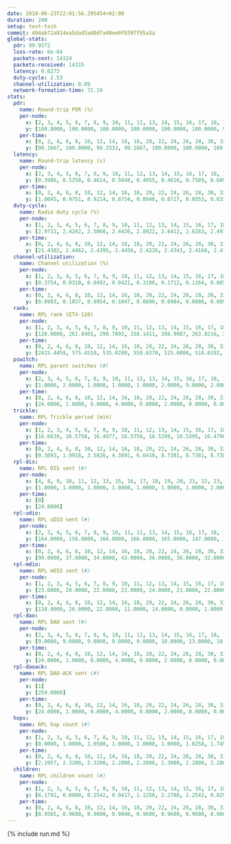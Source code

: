 ```yaml
---
date: 2018-06-23T22:01:56.295454+02:00
duration: 240
setup: test-tsch
commit: 494ab72a914ea5dad5ad0dfa40ee0f8397f95a3a
global-stats:
  pdr: 99.9372
  loss-rate: 6e-04
  packets-sent: 14324
  packets-received: 14315
  latency: 0.8273
  duty-cycle: 2.53
  channel-utilization: 0.09
  network-formation-time: 72.19
stats:
  pdr:
    name: Round-trip PDR (%)
    per-node:
      x: [2, 3, 4, 5, 6, 7, 8, 9, 10, 11, 12, 13, 14, 15, 16, 17, 18, 19, 20, 21, 22, 23, 24, 25]
      y: [100.0000, 100.0000, 100.0000, 100.0000, 100.0000, 100.0000, 99.8291, 100.0000, 100.0000, 99.8267, 100.0000, 100.0000, 100.0000, 99.8302, 100.0000, 99.8382, 100.0000, 100.0000, 99.8374, 100.0000, 99.6564, 100.0000, 99.8285, 99.8285]
    per-time:
      x: [0, 2, 4, 6, 8, 10, 12, 14, 16, 18, 20, 22, 24, 26, 28, 30, 32, 34, 36, 38, 40, 42, 44, 46, 48, 50, 52, 54, 56, 58, 60, 62, 64, 66, 68, 70, 72, 74, 76, 78, 80, 82, 84, 86, 88, 90, 92, 94, 96, 98, 100, 102, 104, 106, 108, 110, 112, 114, 116, 118, 120, 122, 124, 126, 128, 130, 132, 134, 136, 138, 140, 142, 144, 146, 148, 150, 152, 154, 156, 158, 160, 162, 164, 166, 168, 170, 172, 174, 176, 178, 180, 182, 184, 186, 188, 190, 192, 194, 196, 198, 200, 202, 204, 206, 208, 210, 212, 214, 216, 218, 220, 222, 224, 226, 228, 230, 232, 234, 236, 238]
      y: [99.1667, 100.0000, 98.3333, 99.1667, 100.0000, 100.0000, 100.0000, 100.0000, 100.0000, 100.0000, 100.0000, 100.0000, 100.0000, 100.0000, 100.0000, 100.0000, 99.1667, 100.0000, 100.0000, 100.0000, 100.0000, 100.0000, 100.0000, 100.0000, 100.0000, 99.1667, 100.0000, 100.0000, 100.0000, 99.1736, 100.0000, 100.0000, 100.0000, 100.0000, 100.0000, 100.0000, 100.0000, 100.0000, 100.0000, 100.0000, 100.0000, 100.0000, 100.0000, 100.0000, 100.0000, 100.0000, 100.0000, 100.0000, 100.0000, 100.0000, 100.0000, 100.0000, 100.0000, 100.0000, 100.0000, 100.0000, 100.0000, 100.0000, 100.0000, 100.0000, 100.0000, 100.0000, 100.0000, 100.0000, 100.0000, 100.0000, 100.0000, 100.0000, 100.0000, 100.0000, 100.0000, 100.0000, 100.0000, 100.0000, 100.0000, 100.0000, 100.0000, 100.0000, 100.0000, 99.1667, 100.0000, 100.0000, 99.1667, 100.0000, 100.0000, 100.0000, 100.0000, 100.0000, 100.0000, 100.0000, 100.0000, 100.0000, 100.0000, 100.0000, 100.0000, 100.0000, 100.0000, 100.0000, 100.0000, 100.0000, 100.0000, 100.0000, 100.0000, 100.0000, 100.0000, 100.0000, 100.0000, 100.0000, 100.0000, 100.0000, 100.0000, 100.0000, 100.0000, 100.0000, 100.0000, 100.0000, 100.0000, 100.0000, 100.0000, 100.0000]
  latency:
    name: Round-trip latency (s)
    per-node:
      x: [2, 3, 4, 5, 6, 7, 8, 9, 10, 11, 12, 13, 14, 15, 16, 17, 18, 19, 20, 21, 22, 23, 24, 25]
      y: [0.3986, 0.5250, 0.4614, 0.5048, 0.4055, 0.4816, 0.7589, 0.6891, 0.6567, 0.6920, 0.6098, 0.7407, 0.8207, 0.9765, 0.8183, 0.9445, 0.9507, 1.1641, 1.2476, 1.3115, 1.1312, 1.1920, 1.1640, 1.2041]
    per-time:
      x: [0, 2, 4, 6, 8, 10, 12, 14, 16, 18, 20, 22, 24, 26, 28, 30, 32, 34, 36, 38, 40, 42, 44, 46, 48, 50, 52, 54, 56, 58, 60, 62, 64, 66, 68, 70, 72, 74, 76, 78, 80, 82, 84, 86, 88, 90, 92, 94, 96, 98, 100, 102, 104, 106, 108, 110, 112, 114, 116, 118, 120, 122, 124, 126, 128, 130, 132, 134, 136, 138, 140, 142, 144, 146, 148, 150, 152, 154, 156, 158, 160, 162, 164, 166, 168, 170, 172, 174, 176, 178, 180, 182, 184, 186, 188, 190, 192, 194, 196, 198, 200, 202, 204, 206, 208, 210, 212, 214, 216, 218, 220, 222, 224, 226, 228, 230, 232, 234, 236, 238]
      y: [1.0045, 0.9751, 0.9214, 0.8754, 0.8940, 0.8727, 0.8553, 0.8376, 0.8980, 0.8476, 0.8891, 0.8314, 0.8393, 0.8342, 0.8538, 0.8445, 0.8248, 0.8197, 0.8198, 0.8171, 0.8079, 0.8087, 0.8018, 0.8516, 0.7837, 0.8896, 0.8493, 0.8608, 0.9089, 0.9042, 0.9945, 1.0094, 0.9748, 0.9093, 0.9272, 0.8597, 0.8741, 0.8385, 0.8257, 0.7989, 0.8080, 0.8265, 0.7693, 0.8403, 0.7925, 0.8214, 0.8016, 0.7688, 0.8264, 0.8168, 0.7618, 0.8384, 0.8017, 0.8072, 0.8079, 0.8020, 0.8198, 0.8168, 0.8157, 0.8243, 0.8516, 0.8044, 0.7983, 0.8112, 0.8379, 0.8099, 0.8359, 0.8598, 0.8487, 0.8039, 0.7133, 0.7819, 0.8241, 0.8008, 0.8235, 0.8113, 0.8539, 0.8119, 0.8502, 0.8074, 0.8712, 0.8266, 0.7750, 0.7637, 0.7946, 0.7316, 0.7679, 0.8161, 0.7519, 0.8063, 0.8222, 0.8242, 0.8580, 0.8312, 0.7503, 0.8315, 0.8027, 0.7448, 0.8108, 0.8005, 0.8054, 0.7637, 0.8155, 0.8016, 0.7667, 0.8404, 0.7963, 0.8306, 0.7736, 0.8197, 0.8063, 0.8054, 0.8048, 0.7640, 0.7961, 0.8067, 0.7441, 0.7767, 0.8219, 0.8142]
  duty-cycle:
    name: Radio duty cycle (%)
    per-node:
      x: [1, 2, 3, 4, 5, 6, 7, 8, 9, 10, 11, 12, 13, 14, 15, 16, 17, 18, 19, 20, 21, 22, 23, 24, 25]
      y: [2.9732, 2.4242, 2.5060, 2.4426, 2.8922, 2.6412, 2.6283, 2.4977, 2.4399, 2.4514, 2.3590, 2.5113, 2.9108, 2.4831, 2.4708, 2.4777, 2.5172, 2.6768, 2.5204, 2.5808, 2.5114, 2.4925, 2.6648, 2.5751, 2.6555]
    per-time:
      x: [0, 2, 4, 6, 8, 10, 12, 14, 16, 18, 20, 22, 24, 26, 28, 30, 32, 34, 36, 38, 40, 42, 44, 46, 48, 50, 52, 54, 56, 58, 60, 62, 64, 66, 68, 70, 72, 74, 76, 78, 80, 82, 84, 86, 88, 90, 92, 94, 96, 98, 100, 102, 104, 106, 108, 110, 112, 114, 116, 118, 120, 122, 124, 126, 128, 130, 132, 134, 136, 138, 140, 142, 144, 146, 148, 150, 152, 154, 156, 158, 160, 162, 164, 166, 168, 170, 172, 174, 176, 178, 180, 182, 184, 186, 188, 190, 192, 194, 196, 198, 200, 202, 204, 206, 208, 210, 212, 214, 216, 218, 220, 222, 224, 226, 228, 230, 232, 234, 236, 238]
      y: [21.4382, 2.4462, 2.4395, 2.4456, 2.4226, 2.4343, 2.4168, 2.4196, 2.4269, 2.4231, 2.4195, 2.4071, 2.4074, 2.4264, 2.4455, 2.4193, 2.4183, 2.4154, 2.4160, 2.4032, 2.4025, 2.4035, 2.4013, 2.4141, 2.3450, 2.2669, 2.4305, 2.4126, 2.6413, 2.5061, 2.4478, 2.4993, 2.4425, 2.4574, 2.4223, 2.4254, 2.4343, 2.4396, 2.4468, 2.4178, 2.4256, 2.4246, 2.4341, 2.4203, 2.4177, 2.4139, 2.4228, 2.4107, 2.4308, 2.4190, 2.4265, 2.4264, 2.4213, 2.4207, 2.4138, 2.4068, 2.4330, 2.4131, 2.4264, 2.4294, 2.4243, 2.4435, 2.4184, 2.4142, 2.4237, 2.4281, 2.4277, 2.4302, 2.4305, 2.4259, 2.4117, 2.3939, 2.4240, 2.4250, 2.4234, 2.4393, 2.4136, 2.4257, 2.4157, 2.4257, 2.4247, 2.4304, 2.4102, 2.4164, 2.4139, 2.4096, 2.4127, 2.4204, 2.4236, 2.4020, 2.4201, 2.4248, 2.4272, 2.4344, 2.4266, 2.4169, 2.4218, 2.4135, 2.4203, 2.4119, 2.4212, 2.4121, 2.4145, 2.4340, 2.4172, 2.4147, 2.4285, 2.4245, 2.4175, 2.4366, 2.4259, 2.4313, 2.4315, 2.4169, 2.4159, 2.4213, 2.4136, 2.4133, 2.4161, 2.4372]
  channel-utilization:
    name: Channel utilization (%)
    per-node:
      x: [1, 2, 3, 4, 5, 6, 7, 8, 9, 10, 11, 12, 13, 14, 15, 16, 17, 18, 19, 20, 21, 22, 23, 24, 25]
      y: [0.3754, 0.0310, 0.0492, 0.0421, 0.3100, 0.1712, 0.1264, 0.0851, 0.0325, 0.0488, 0.0532, 0.0982, 0.2778, 0.0520, 0.0586, 0.0508, 0.0344, 0.1340, 0.0527, 0.0343, 0.0336, 0.0471, 0.0306, 0.0303, 0.0316]
    per-time:
      x: [0, 2, 4, 6, 8, 10, 12, 14, 16, 18, 20, 22, 24, 26, 28, 30, 32, 34, 36, 38, 40, 42, 44, 46, 48, 50, 52, 54, 56, 58, 60, 62, 64, 66, 68, 70, 72, 74, 76, 78, 80, 82, 84, 86, 88, 90, 92, 94, 96, 98, 100, 102, 104, 106, 108, 110, 112, 114, 116, 118, 120, 122, 124, 126, 128, 130, 132, 134, 136, 138, 140, 142, 144, 146, 148, 150, 152, 154, 156, 158, 160, 162, 164, 166, 168, 170, 172, 174, 176, 178, 180, 182, 184, 186, 188, 190, 192, 194, 196, 198, 200, 202, 204, 206, 208, 210, 212, 214, 216, 218, 220, 222, 224, 226, 228, 230, 232, 234, 236, 238]
      y: [0.0983, 0.1037, 0.0954, 0.1047, 0.0890, 0.0984, 0.0886, 0.0897, 0.0917, 0.0909, 0.0887, 0.0850, 0.0851, 0.0925, 0.1001, 0.0887, 0.0856, 0.0905, 0.0891, 0.0841, 0.0830, 0.0804, 0.0815, 0.1064, 0.0393, 0.0326, 0.0878, 0.0863, 0.2146, 0.1037, 0.0766, 0.0980, 0.0994, 0.1098, 0.0920, 0.0952, 0.0941, 0.0995, 0.0970, 0.0883, 0.0890, 0.0904, 0.0960, 0.0877, 0.0888, 0.0888, 0.0932, 0.0865, 0.0934, 0.0877, 0.0930, 0.0902, 0.0908, 0.0917, 0.0883, 0.0848, 0.0974, 0.0856, 0.0925, 0.0946, 0.0922, 0.1007, 0.0886, 0.0873, 0.0943, 0.0954, 0.0925, 0.0930, 0.0951, 0.0938, 0.0866, 0.0788, 0.0927, 0.0912, 0.0899, 0.0977, 0.0851, 0.0920, 0.0865, 0.0938, 0.0904, 0.0942, 0.0840, 0.0868, 0.0850, 0.0835, 0.0846, 0.0896, 0.0893, 0.0807, 0.0881, 0.0909, 0.0924, 0.0954, 0.0897, 0.0860, 0.0900, 0.0872, 0.0902, 0.0862, 0.0895, 0.0862, 0.0859, 0.0933, 0.0878, 0.0877, 0.0924, 0.0920, 0.0889, 0.0942, 0.0926, 0.0927, 0.0926, 0.0888, 0.0889, 0.0913, 0.0882, 0.0862, 0.0876, 0.0971]
  rank:
    name: RPL rank (ETX-128)
    per-node:
      x: [1, 2, 3, 4, 5, 6, 7, 8, 9, 10, 11, 12, 13, 14, 15, 16, 17, 18, 19, 20, 21, 22, 23, 24, 25]
      y: [128.0000, 261.8465, 290.7893, 258.1411, 286.9087, 263.8216, 285.7645, 407.8755, 434.4628, 413.9350, 455.0807, 396.8481, 443.6116, 519.3443, 554.1486, 529.9878, 552.5650, 583.8238, 607.7295, 711.9069, 696.4699, 674.6082, 1000.7195, 1003.9472, 739.3975]
    per-time:
      x: [0, 2, 4, 6, 8, 10, 12, 14, 16, 18, 20, 22, 24, 26, 28, 30, 32, 34, 36, 38, 40, 42, 44, 46, 48, 50, 52, 54, 56, 58, 60, 62, 64, 66, 68, 70, 72, 74, 76, 78, 80, 82, 84, 86, 88, 90, 92, 94, 96, 98, 100, 102, 104, 106, 108, 110, 112, 114, 116, 118, 120, 122, 124, 126, 128, 130, 132, 134, 136, 138, 140, 142, 144, 146, 148, 150, 152, 154, 156, 158, 160, 162, 164, 166, 168, 170, 172, 174, 176, 178, 180, 182, 184, 186, 188, 190, 192, 194, 196, 198, 200, 202, 204, 206, 208, 210, 212, 214, 216, 218, 220, 222, 224, 226, 228, 230, 232, 234, 236, 238]
      y: [2415.4459, 575.4510, 535.0200, 558.0370, 525.6000, 518.0192, 517.5600, 509.9400, 506.7843, 500.6200, 494.3400, 495.8000, 496.1400, 503.1154, 489.6200, 486.4400, 475.6078, 476.5600, 473.5294, 473.8824, 464.4000, 465.4400, 470.4000, 466.1738, 454.1239, 452.6484, 447.4844, 461.8800, 464.1000, 395.2477, 404.4520, 409.2799, 434.3163, 502.0980, 499.7800, 504.3529, 531.4286, 536.7451, 534.6667, 521.1200, 516.3000, 512.9074, 488.1600, 490.7000, 490.1200, 485.3529, 490.6038, 471.5000, 466.4600, 466.1373, 463.2400, 463.9400, 463.0600, 465.3800, 462.8400, 460.2000, 454.3077, 458.7059, 459.7800, 466.2400, 474.2800, 475.3000, 472.9400, 471.1961, 466.7059, 480.4510, 472.1400, 472.8000, 504.0200, 504.6078, 505.3600, 507.4118, 504.9800, 507.3519, 486.5490, 489.5882, 485.9020, 475.7400, 470.2400, 473.9808, 464.1765, 466.1569, 466.8039, 463.7400, 464.3000, 466.1000, 471.3725, 466.4200, 465.0392, 465.7800, 465.8800, 464.0000, 464.9020, 473.7800, 467.5200, 465.7400, 466.4200, 464.7600, 466.6923, 464.1800, 469.9600, 466.0200, 459.9600, 455.6400, 453.7647, 450.1400, 452.9804, 452.7200, 451.4423, 453.9038, 452.4600, 451.2600, 449.7400, 453.7843, 456.2941, 453.5686, 452.4600, 449.0200, 450.8627, 451.4200]
  pswitch:
    name: RPL parent switches (#)
    per-node:
      x: [2, 3, 4, 5, 6, 7, 8, 9, 10, 11, 12, 13, 14, 15, 16, 17, 18, 19, 20, 21, 22, 23, 24, 25]
      y: [1.0000, 2.0000, 1.0000, 1.0000, 1.0000, 2.0000, 9.0000, 2.0000, 6.0000, 2.0000, 5.0000, 2.0000, 4.0000, 9.0000, 5.0000, 6.0000, 4.0000, 4.0000, 7.0000, 9.0000, 5.0000, 6.0000, 6.0000, 4.0000]
    per-time:
      x: [0, 2, 4, 6, 8, 10, 12, 14, 16, 18, 20, 22, 24, 26, 28, 30, 32, 34, 36, 38, 40, 42, 44, 46, 48, 50, 52, 54, 56, 58, 60, 62, 64, 66, 68, 70, 72, 74, 76, 78, 80, 82, 84, 86, 88, 90, 92, 94, 96, 98, 100, 102, 104, 106, 108, 110, 112, 114, 116, 118, 120, 122, 124, 126, 128, 130, 132, 134, 136, 138, 140, 142, 144, 146, 148, 150, 152, 154, 156, 158, 160, 162, 164, 166, 168, 170, 172, 174, 176, 178, 180, 182, 184, 186, 188, 190, 192, 194, 196, 198, 200, 202, 204, 206, 208, 210, 212, 214, 216, 218, 220, 222, 224, 226, 228, 230, 232, 234, 236, 238]
      y: [24.0000, 1.0000, 0.0000, 4.0000, 0.0000, 2.0000, 0.0000, 0.0000, 1.0000, 0.0000, 0.0000, 0.0000, 0.0000, 2.0000, 0.0000, 0.0000, 1.0000, 0.0000, 1.0000, 1.0000, 0.0000, 0.0000, 0.0000, 0.0000, 0.0000, 1.0000, 2.0000, 0.0000, 0.0000, 0.0000, 5.0000, 1.0000, 0.0000, 1.0000, 0.0000, 1.0000, 6.0000, 1.0000, 4.0000, 0.0000, 0.0000, 4.0000, 0.0000, 0.0000, 0.0000, 1.0000, 3.0000, 0.0000, 0.0000, 1.0000, 0.0000, 0.0000, 0.0000, 0.0000, 0.0000, 0.0000, 2.0000, 1.0000, 0.0000, 0.0000, 0.0000, 0.0000, 0.0000, 1.0000, 1.0000, 1.0000, 0.0000, 0.0000, 0.0000, 1.0000, 0.0000, 1.0000, 0.0000, 4.0000, 1.0000, 1.0000, 1.0000, 0.0000, 0.0000, 2.0000, 1.0000, 1.0000, 1.0000, 0.0000, 0.0000, 0.0000, 1.0000, 0.0000, 1.0000, 0.0000, 0.0000, 0.0000, 1.0000, 0.0000, 0.0000, 0.0000, 0.0000, 0.0000, 2.0000, 0.0000, 0.0000, 0.0000, 0.0000, 0.0000, 1.0000, 0.0000, 1.0000, 0.0000, 2.0000, 2.0000, 0.0000, 0.0000, 0.0000, 1.0000, 1.0000, 1.0000, 0.0000, 0.0000, 1.0000, 0.0000]
  trickle:
    name: RPL Trickle period (min)
    per-node:
      x: [1, 2, 3, 4, 5, 6, 7, 8, 9, 10, 11, 12, 13, 14, 15, 16, 17, 18, 19, 20, 21, 22, 23, 24, 25]
      y: [16.6639, 16.5758, 16.4977, 16.5758, 16.5299, 16.5395, 16.4796, 16.6047, 16.5434, 16.5497, 17.3353, 17.3404, 16.4796, 16.5415, 16.5559, 16.4918, 16.5491, 16.5345, 16.5345, 16.5106, 16.5008, 16.5384, 16.5422, 16.5067, 16.5345]
    per-time:
      x: [0, 2, 4, 6, 8, 10, 12, 14, 16, 18, 20, 22, 24, 26, 28, 30, 32, 34, 36, 38, 40, 42, 44, 46, 48, 50, 52, 54, 56, 58, 60, 62, 64, 66, 68, 70, 72, 74, 76, 78, 80, 82, 84, 86, 88, 90, 92, 94, 96, 98, 100, 102, 104, 106, 108, 110, 112, 114, 116, 118, 120, 122, 124, 126, 128, 130, 132, 134, 136, 138, 140, 142, 144, 146, 148, 150, 152, 154, 156, 158, 160, 162, 164, 166, 168, 170, 172, 174, 176, 178, 180, 182, 184, 186, 188, 190, 192, 194, 196, 198, 200, 202, 204, 206, 208, 210, 212, 214, 216, 218, 220, 222, 224, 226, 228, 230, 232, 234, 236, 238]
      y: [0.3893, 1.9918, 3.5826, 4.3691, 6.6410, 8.7381, 8.7381, 8.7381, 9.4235, 17.4763, 17.4763, 17.4763, 17.4763, 17.4763, 17.4763, 17.4763, 17.4763, 17.4763, 17.4763, 17.4763, 17.4763, 17.4763, 17.4763, 17.4763, 17.4763, 17.4763, 17.4763, 17.4763, 17.4763, 17.4763, 17.4763, 17.4763, 17.4763, 17.4763, 17.4763, 17.4763, 17.4763, 17.4763, 17.4763, 17.4763, 17.4763, 17.4763, 17.4763, 17.4763, 17.4763, 17.4763, 17.4763, 17.4763, 17.4763, 17.4763, 17.4763, 17.4763, 17.4763, 17.4763, 17.4763, 17.4763, 17.4763, 17.4763, 17.4763, 17.4763, 17.4763, 17.4763, 17.4763, 17.4763, 17.4763, 17.4763, 17.4763, 17.4763, 17.4763, 17.4763, 17.4763, 17.4763, 17.4763, 17.4763, 17.4763, 17.4763, 17.4763, 17.4763, 17.4763, 17.4763, 17.4763, 17.4763, 17.4763, 17.4763, 17.4763, 17.4763, 17.4763, 17.4763, 17.4763, 17.4763, 17.4763, 17.4763, 17.4763, 17.4763, 17.4763, 17.4763, 17.4763, 17.4763, 17.4763, 17.4763, 17.4763, 17.4763, 17.4763, 17.4763, 17.4763, 17.4763, 17.4763, 17.4763, 17.4763, 17.4763, 17.4763, 17.4763, 17.4763, 17.4763, 17.4763, 17.4763, 17.4763, 17.4763, 17.4763, 17.4763]
  rpl-dis:
    name: RPL DIS sent (#)
    per-node:
      x: [4, 8, 9, 10, 11, 12, 13, 15, 16, 17, 18, 19, 20, 21, 22, 23, 24, 25]
      y: [1.0000, 1.0000, 1.0000, 1.0000, 1.0000, 1.0000, 1.0000, 2.0000, 1.0000, 1.0000, 2.0000, 1.0000, 1.0000, 2.0000, 2.0000, 1.0000, 3.0000, 1.0000]
    per-time:
      x: [0]
      y: [24.0000]
  rpl-udio:
    name: RPL uDIO sent (#)
    per-node:
      x: [2, 3, 4, 5, 6, 7, 8, 9, 10, 11, 12, 13, 14, 15, 16, 17, 18, 19, 20, 21, 22, 23, 24, 25]
      y: [164.0000, 158.0000, 166.0000, 166.0000, 165.0000, 147.0000, 158.0000, 164.0000, 171.0000, 171.0000, 179.0000, 142.0000, 167.0000, 159.0000, 169.0000, 171.0000, 153.0000, 157.0000, 167.0000, 166.0000, 164.0000, 167.0000, 170.0000, 169.0000]
    per-time:
      x: [0, 2, 4, 6, 8, 10, 12, 14, 16, 18, 20, 22, 24, 26, 28, 30, 32, 34, 36, 38, 40, 42, 44, 46, 48, 50, 52, 54, 56, 58, 60, 62, 64, 66, 68, 70, 72, 74, 76, 78, 80, 82, 84, 86, 88, 90, 92, 94, 96, 98, 100, 102, 104, 106, 108, 110, 112, 114, 116, 118, 120, 122, 124, 126, 128, 130, 132, 134, 136, 138, 140, 142, 144, 146, 148, 150, 152, 154, 156, 158, 160, 162, 164, 166, 168, 170, 172, 174, 176, 178, 180, 182, 184, 186, 188, 190, 192, 194, 196, 198, 200, 202, 204, 206, 208, 210, 212, 214, 216, 218, 220, 222, 224, 226, 228, 230, 232, 234, 236, 238, 240]
      y: [99.0000, 37.0000, 34.0000, 43.0000, 36.0000, 36.0000, 32.0000, 31.0000, 33.0000, 33.0000, 33.0000, 34.0000, 27.0000, 30.0000, 32.0000, 30.0000, 33.0000, 34.0000, 32.0000, 29.0000, 29.0000, 33.0000, 32.0000, 42.0000, 34.0000, 32.0000, 32.0000, 29.0000, 32.0000, 39.0000, 36.0000, 31.0000, 33.0000, 41.0000, 26.0000, 35.0000, 39.0000, 37.0000, 37.0000, 32.0000, 34.0000, 33.0000, 28.0000, 28.0000, 33.0000, 34.0000, 32.0000, 33.0000, 31.0000, 23.0000, 33.0000, 32.0000, 33.0000, 33.0000, 34.0000, 35.0000, 35.0000, 31.0000, 29.0000, 27.0000, 36.0000, 34.0000, 35.0000, 34.0000, 31.0000, 27.0000, 27.0000, 36.0000, 33.0000, 31.0000, 33.0000, 32.0000, 27.0000, 33.0000, 30.0000, 40.0000, 31.0000, 34.0000, 31.0000, 30.0000, 29.0000, 29.0000, 27.0000, 35.0000, 35.0000, 29.0000, 32.0000, 32.0000, 32.0000, 28.0000, 32.0000, 33.0000, 31.0000, 31.0000, 28.0000, 34.0000, 26.0000, 31.0000, 30.0000, 35.0000, 28.0000, 32.0000, 27.0000, 33.0000, 33.0000, 31.0000, 35.0000, 28.0000, 34.0000, 31.0000, 33.0000, 32.0000, 29.0000, 32.0000, 31.0000, 34.0000, 31.0000, 31.0000, 33.0000, 28.0000, 0.0000]
  rpl-mdio:
    name: RPL mDIO sent (#)
    per-node:
      x: [1, 2, 3, 4, 5, 6, 7, 8, 9, 10, 11, 12, 13, 14, 15, 16, 17, 18, 19, 20, 21, 22, 23, 24, 25]
      y: [23.0000, 20.0000, 22.0000, 22.0000, 24.0000, 21.0000, 22.0000, 21.0000, 20.0000, 20.0000, 21.0000, 21.0000, 22.0000, 21.0000, 21.0000, 20.0000, 20.0000, 21.0000, 22.0000, 20.0000, 20.0000, 21.0000, 21.0000, 21.0000, 20.0000]
    per-time:
      x: [0, 2, 4, 6, 8, 10, 12, 14, 16, 18, 20, 22, 24, 26, 28, 30, 32, 34, 36, 38, 40, 42, 44, 46, 48, 50, 52, 54, 56, 58, 60, 62, 64, 66, 68, 70, 72, 74, 76, 78, 80, 82, 84, 86, 88, 90, 92, 94, 96, 98, 100, 102, 104, 106, 108, 110, 112, 114, 116, 118, 120, 122, 124, 126, 128, 130, 132, 134, 136, 138, 140, 142, 144, 146, 148, 150, 152, 154, 156, 158, 160, 162, 164, 166, 168, 170, 172, 174, 176, 178, 180, 182, 184, 186, 188, 190, 192, 194, 196, 198, 200, 202, 204, 206, 208, 210, 212, 214, 216, 218, 220, 222, 224, 226, 228, 230, 232, 234, 236, 238, 240]
      y: [118.0000, 26.0000, 22.0000, 11.0000, 14.0000, 0.0000, 1.0000, 9.0000, 13.0000, 2.0000, 0.0000, 0.0000, 0.0000, 3.0000, 8.0000, 6.0000, 4.0000, 4.0000, 0.0000, 0.0000, 0.0000, 0.0000, 3.0000, 9.0000, 5.0000, 4.0000, 4.0000, 0.0000, 0.0000, 2.0000, 0.0000, 8.0000, 2.0000, 6.0000, 6.0000, 1.0000, 1.0000, 0.0000, 1.0000, 2.0000, 8.0000, 5.0000, 5.0000, 3.0000, 1.0000, 0.0000, 0.0000, 1.0000, 4.0000, 4.0000, 4.0000, 8.0000, 4.0000, 0.0000, 0.0000, 1.0000, 0.0000, 7.0000, 7.0000, 6.0000, 3.0000, 0.0000, 1.0000, 0.0000, 1.0000, 1.0000, 3.0000, 6.0000, 6.0000, 7.0000, 0.0000, 0.0000, 0.0000, 1.0000, 3.0000, 7.0000, 4.0000, 6.0000, 4.0000, 0.0000, 2.0000, 0.0000, 0.0000, 3.0000, 5.0000, 5.0000, 8.0000, 2.0000, 1.0000, 1.0000, 0.0000, 0.0000, 4.0000, 6.0000, 5.0000, 6.0000, 2.0000, 0.0000, 2.0000, 0.0000, 2.0000, 3.0000, 4.0000, 10.0000, 4.0000, 1.0000, 0.0000, 0.0000, 1.0000, 3.0000, 3.0000, 11.0000, 4.0000, 3.0000, 0.0000, 0.0000, 0.0000, 1.0000, 2.0000, 7.0000, 0.0000]
  rpl-dao:
    name: RPL DAO sent (#)
    per-node:
      x: [2, 3, 4, 5, 6, 7, 8, 9, 10, 11, 12, 13, 14, 15, 16, 17, 18, 19, 20, 21, 22, 23, 24, 25]
      y: [9.0000, 9.0000, 9.0000, 9.0000, 9.0000, 10.0000, 13.0000, 10.0000, 12.0000, 10.0000, 12.0000, 10.0000, 10.0000, 13.0000, 11.0000, 12.0000, 10.0000, 11.0000, 12.0000, 13.0000, 11.0000, 12.0000, 12.0000, 10.0000]
    per-time:
      x: [0, 2, 4, 6, 8, 10, 12, 14, 16, 18, 20, 22, 24, 26, 28, 30, 32, 34, 36, 38, 40, 42, 44, 46, 48, 50, 52, 54, 56, 58, 60, 62, 64, 66, 68, 70, 72, 74, 76, 78, 80, 82, 84, 86, 88, 90, 92, 94, 96, 98, 100, 102, 104, 106, 108, 110, 112, 114, 116, 118, 120, 122, 124, 126, 128, 130, 132, 134, 136, 138, 140, 142, 144, 146, 148, 150, 152, 154, 156, 158, 160, 162, 164, 166, 168, 170, 172, 174, 176, 178, 180, 182, 184, 186, 188, 190, 192, 194, 196, 198, 200, 202, 204, 206, 208, 210, 212, 214, 216, 218, 220, 222, 224, 226, 228, 230, 232, 234, 236, 238]
      y: [24.0000, 1.0000, 0.0000, 4.0000, 0.0000, 2.0000, 0.0000, 0.0000, 1.0000, 0.0000, 0.0000, 0.0000, 0.0000, 2.0000, 16.0000, 1.0000, 1.0000, 4.0000, 1.0000, 2.0000, 1.0000, 0.0000, 0.0000, 1.0000, 0.0000, 1.0000, 2.0000, 0.0000, 12.0000, 3.0000, 4.0000, 1.0000, 4.0000, 1.0000, 1.0000, 1.0000, 6.0000, 1.0000, 5.0000, 0.0000, 0.0000, 4.0000, 4.0000, 3.0000, 1.0000, 1.0000, 6.0000, 0.0000, 1.0000, 1.0000, 1.0000, 3.0000, 2.0000, 0.0000, 0.0000, 1.0000, 5.0000, 4.0000, 0.0000, 2.0000, 4.0000, 1.0000, 0.0000, 2.0000, 2.0000, 4.0000, 2.0000, 0.0000, 0.0000, 1.0000, 1.0000, 7.0000, 0.0000, 5.0000, 2.0000, 4.0000, 1.0000, 1.0000, 1.0000, 3.0000, 2.0000, 3.0000, 1.0000, 1.0000, 1.0000, 3.0000, 3.0000, 2.0000, 3.0000, 2.0000, 0.0000, 1.0000, 2.0000, 2.0000, 2.0000, 2.0000, 0.0000, 2.0000, 2.0000, 2.0000, 4.0000, 1.0000, 3.0000, 3.0000, 1.0000, 1.0000, 2.0000, 1.0000, 5.0000, 3.0000, 0.0000, 1.0000, 0.0000, 3.0000, 3.0000, 2.0000, 2.0000, 3.0000, 1.0000, 1.0000]
  rpl-daoack:
    name: RPL DAO-ACK sent (#)
    per-node:
      x: [1]
      y: [259.0000]
    per-time:
      x: [0, 2, 4, 6, 8, 10, 12, 14, 16, 18, 20, 22, 24, 26, 28, 30, 32, 34, 36, 38, 40, 42, 44, 46, 48, 50, 52, 54, 56, 58, 60, 62, 64, 66, 68, 70, 72, 74, 76, 78, 80, 82, 84, 86, 88, 90, 92, 94, 96, 98, 100, 102, 104, 106, 108, 110, 112, 114, 116, 118, 120, 122, 124, 126, 128, 130, 132, 134, 136, 138, 140, 142, 144, 146, 148, 150, 152, 154, 156, 158, 160, 162, 164, 166, 168, 170, 172, 174, 176, 178, 180, 182, 184, 186, 188, 190, 192, 194, 196, 198, 200, 202, 204, 206, 208, 210, 212, 214, 216, 218, 220, 222, 224, 226, 228, 230, 232, 234, 236, 238]
      y: [24.0000, 1.0000, 0.0000, 4.0000, 0.0000, 2.0000, 0.0000, 0.0000, 1.0000, 0.0000, 0.0000, 0.0000, 0.0000, 2.0000, 16.0000, 1.0000, 1.0000, 4.0000, 1.0000, 2.0000, 1.0000, 0.0000, 0.0000, 1.0000, 0.0000, 1.0000, 2.0000, 0.0000, 12.0000, 3.0000, 4.0000, 1.0000, 4.0000, 1.0000, 1.0000, 1.0000, 6.0000, 1.0000, 5.0000, 0.0000, 0.0000, 4.0000, 4.0000, 3.0000, 1.0000, 1.0000, 6.0000, 0.0000, 1.0000, 1.0000, 1.0000, 3.0000, 2.0000, 0.0000, 0.0000, 1.0000, 5.0000, 4.0000, 0.0000, 2.0000, 4.0000, 1.0000, 0.0000, 2.0000, 2.0000, 4.0000, 2.0000, 0.0000, 0.0000, 1.0000, 1.0000, 7.0000, 0.0000, 5.0000, 2.0000, 4.0000, 1.0000, 1.0000, 1.0000, 3.0000, 2.0000, 3.0000, 1.0000, 1.0000, 1.0000, 3.0000, 3.0000, 2.0000, 3.0000, 2.0000, 0.0000, 1.0000, 2.0000, 2.0000, 2.0000, 2.0000, 0.0000, 2.0000, 2.0000, 2.0000, 4.0000, 1.0000, 3.0000, 3.0000, 1.0000, 1.0000, 2.0000, 1.0000, 5.0000, 3.0000, 0.0000, 1.0000, 0.0000, 3.0000, 3.0000, 2.0000, 2.0000, 3.0000, 1.0000, 1.0000]
  hops:
    name: RPL hop count (#)
    per-node:
      x: [1, 2, 3, 4, 5, 6, 7, 8, 9, 10, 11, 12, 13, 14, 15, 16, 17, 18, 19, 20, 21, 22, 23, 24, 25]
      y: [0.0000, 1.0000, 1.0500, 1.0000, 1.0000, 1.0000, 1.0250, 1.7458, 2.0042, 2.0000, 2.0000, 2.0000, 2.0000, 2.7458, 2.7958, 2.6167, 3.0000, 3.0125, 3.0000, 3.9414, 3.6904, 3.3458, 4.0126, 4.0377, 4.0125]
    per-time:
      x: [0, 2, 4, 6, 8, 10, 12, 14, 16, 18, 20, 22, 24, 26, 28, 30, 32, 34, 36, 38, 40, 42, 44, 46, 48, 50, 52, 54, 56, 58, 60, 62, 64, 66, 68, 70, 72, 74, 76, 78, 80, 82, 84, 86, 88, 90, 92, 94, 96, 98, 100, 102, 104, 106, 108, 110, 112, 114, 116, 118, 120, 122, 124, 126, 128, 130, 132, 134, 136, 138, 140, 142, 144, 146, 148, 150, 152, 154, 156, 158, 160, 162, 164, 166, 168, 170, 172, 174, 176, 178, 180, 182, 184, 186, 188, 190, 192, 194, 196, 198, 200, 202, 204, 206, 208, 210, 212, 214, 216, 218, 220, 222, 224, 226, 228, 230, 232, 234, 236, 238]
      y: [2.1957, 2.3200, 2.3200, 2.2800, 2.2800, 2.3000, 2.2800, 2.2800, 2.2800, 2.2800, 2.2800, 2.2800, 2.2800, 2.2800, 2.2800, 2.2800, 2.2600, 2.2400, 2.2400, 2.2400, 2.0800, 2.0800, 2.0800, 2.0800, 2.0800, 2.0600, 2.2400, 2.2400, 2.2400, 2.2400, 2.4200, 2.5200, 2.4800, 2.4600, 2.4400, 2.4800, 2.5200, 2.5600, 2.4000, 2.4000, 2.4000, 2.3600, 2.3600, 2.3600, 2.3600, 2.3600, 2.3600, 2.3600, 2.3600, 2.3600, 2.3600, 2.3600, 2.3600, 2.3600, 2.3600, 2.3600, 2.3600, 2.3600, 2.3600, 2.3600, 2.3600, 2.3600, 2.3600, 2.3600, 2.3200, 2.3200, 2.3200, 2.3200, 2.3200, 2.3400, 2.3600, 2.3600, 2.3600, 2.4000, 2.3600, 2.3600, 2.3600, 2.3600, 2.3600, 2.3600, 2.3400, 2.2800, 2.2800, 2.2800, 2.2800, 2.2800, 2.3000, 2.3200, 2.3200, 2.3200, 2.3200, 2.3200, 2.3200, 2.3200, 2.3200, 2.3200, 2.3200, 2.3200, 2.3200, 2.3200, 2.3200, 2.3200, 2.3200, 2.3200, 2.3200, 2.3200, 2.3200, 2.3200, 2.3200, 2.3200, 2.3200, 2.3200, 2.3200, 2.3200, 2.3200, 2.3200, 2.3200, 2.3200, 2.3200, 2.3200]
  children:
    name: RPL children count (#)
    per-node:
      x: [1, 2, 3, 4, 5, 6, 7, 8, 9, 10, 11, 12, 13, 14, 15, 16, 17, 18, 19, 20, 21, 22, 23, 24, 25]
      y: [6.1792, 0.0000, 0.2542, 0.0417, 1.1250, 2.2708, 2.2542, 0.8292, 0.0000, 0.5917, 0.0000, 1.3292, 3.6208, 0.1417, 0.7917, 0.4417, 0.0000, 3.2708, 0.5375, 0.0251, 0.0000, 0.2792, 0.0000, 0.0000, 0.0000]
    per-time:
      x: [0, 2, 4, 6, 8, 10, 12, 14, 16, 18, 20, 22, 24, 26, 28, 30, 32, 34, 36, 38, 40, 42, 44, 46, 48, 50, 52, 54, 56, 58, 60, 62, 64, 66, 68, 70, 72, 74, 76, 78, 80, 82, 84, 86, 88, 90, 92, 94, 96, 98, 100, 102, 104, 106, 108, 110, 112, 114, 116, 118, 120, 122, 124, 126, 128, 130, 132, 134, 136, 138, 140, 142, 144, 146, 148, 150, 152, 154, 156, 158, 160, 162, 164, 166, 168, 170, 172, 174, 176, 178, 180, 182, 184, 186, 188, 190, 192, 194, 196, 198, 200, 202, 204, 206, 208, 210, 212, 214, 216, 218, 220, 222, 224, 226, 228, 230, 232, 234, 236, 238]
      y: [0.9565, 0.9600, 0.9600, 0.9600, 0.9600, 0.9600, 0.9600, 0.9600, 0.9600, 0.9600, 0.9600, 0.9600, 0.9600, 0.9600, 0.9600, 0.9600, 0.9600, 0.9600, 0.9600, 0.9600, 0.9600, 0.9600, 0.9600, 0.9600, 0.9600, 0.9600, 0.9600, 0.9600, 0.9600, 0.9600, 0.9600, 0.9600, 0.9600, 0.9600, 0.9600, 0.9600, 0.9600, 0.9600, 0.9600, 0.9600, 0.9600, 0.9600, 0.9600, 0.9600, 0.9600, 0.9600, 0.9600, 0.9600, 0.9600, 0.9600, 0.9600, 0.9600, 0.9600, 0.9600, 0.9600, 0.9600, 0.9600, 0.9600, 0.9600, 0.9600, 0.9600, 0.9600, 0.9600, 0.9600, 0.9600, 0.9600, 0.9600, 0.9600, 0.9600, 0.9600, 0.9600, 0.9600, 0.9600, 0.9600, 0.9600, 0.9600, 0.9600, 0.9600, 0.9600, 0.9600, 0.9600, 0.9600, 0.9600, 0.9600, 0.9600, 0.9600, 0.9600, 0.9600, 0.9600, 0.9600, 0.9600, 0.9600, 0.9600, 0.9600, 0.9600, 0.9600, 0.9600, 0.9600, 0.9600, 0.9600, 0.9600, 0.9600, 0.9600, 0.9600, 0.9600, 0.9600, 0.9600, 0.9600, 0.9600, 0.9600, 0.9600, 0.9600, 0.9600, 0.9600, 0.9600, 0.9600, 0.9600, 0.9600, 0.9600, 0.9600]
---
```


{% include run.md %}
